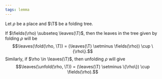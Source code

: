 ```yaml
---
tags: lemma
---
```


Let $\rho$ be a place and $\T$ be a folding tree.

If $\fields(\rho) \subseteq \leaves(\T)$, then the leaves in the tree given by folding $\rho$ will be
	$$\leaves(\fold(\rho, \T)) = (\leaves(\T) \setminus \fields(\rho)) \cup \{\rho\}.$$
Similarly, if $\rho \in \leaves(\T)$, then unfolding $\rho$ will give
	$$\leaves(\unfold(\rho, \T)) = (\leaves(\T) \setminus \{\rho\}) \cup \fields(\rho).$$